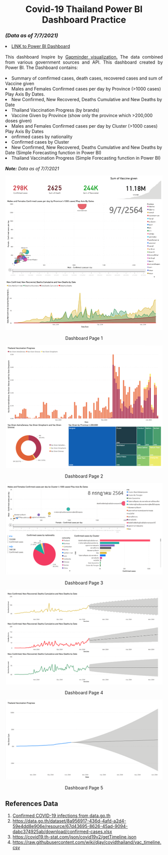<h1 align="center" id="Covid-19 Thailand Power BI Dashboard">Covid-19 Thailand Power BI Dashboard Practice </h1> 
<h3 id="(Data as of 7/7/2021)"><i>(Data as of 7/7/2021)</i></h3>

<li>
<a href="https://app.powerbi.com/view?r=eyJrIjoiMDU2YTQ0MTQtMTViMy00NjI5LThlMDctZGRiZDZmZTU2ZDkzIiwidCI6ImZkMjA2NzE1LTc1MDktNGFlNS05Yjk2LTc2YmI5Nzg4NmE4NCIsImMiOjEwfQ%3D%3D">LINK to Power BI Dashboard</a>
</li>
<br>
<div align="justify">This dashboard Inspire by <a href="https://www.gapminder.org/tools/#$chart-type=bubbles&url=v1">Gapminder visualization.</a>
The data combined from various government sources and API.
This dashboard created by Power BI. The Dashboard contains:</div>  
<br>
<li>Summary of comfirmed cases, death cases, recovered cases and sum of Vaccine given</li>
<li>Males and Females Confirmed cases per day by Province (>1000 cases) Play Axis By Dates.</li>
<li>New Confirmed, New Recovered, Deaths Cumulative and New Deaths by Date</li>
<li>Thailand Vaccination Progress (by brands)</li>
<li>Vaccine Given by Province (show only the province which >200,000 doses given)</li>
<li>Males and Females Confirmed cases per day by Cluster (>1000 cases) Play Axis By Dates</li>
<li>onfirmed cases by nationality</li>
<li>Confirmed cases by Cluster</li>
<li>New Confirmed, New Recovered, Deaths Cumulative and New Deaths by Date (Simple Forecasting function in Power BI)</li>
<li>Thailand Vaccination Progress (Simple Forecasting function in Power BI)</li>

<br>
<i><b>Note:</b> Data as of 7/7/2021</i>

![docs](img/1.png)
<p align="center">Dashboard Page 1</p>

![docs](img/3.png)
<p align="center">Dashboard Page 2</p>

![docs](img/4.png)
<p align="center">Dashboard Page 3</p>

![docs](img/5.png)
<p align="center">Dashboard Page 4</p>

![docs](img/6.png)
<p align="center">Dashboard Page 5</p>

<h2 id="References Data">References Data</h2>
<ol>

<li>
<a href="https://data.go.th/dataset/covid-19-daily">Confirmed COVID-19 infections from data.go.th</a>
</li>

<li>
<a href="https://data.go.th/dataset/8a956917-436d-4afd-a2d4-59e4dd8e906e/resource/67d43695-8626-45ad-9094-dabc374925ab/download/confirmed-cases.xlsx">https://data.go.th/dataset/8a956917-436d-4afd-a2d4-59e4dd8e906e/resource/67d43695-8626-45ad-9094-dabc374925ab/download/confirmed-cases.xlsx</a>
</li>

<li>
<a href="https://covid19.th-stat.com/json/covid19v2/getTimeline.json">https://covid19.th-stat.com/json/covid19v2/getTimeline.json</a>
</li>

<li>
<a href="https://raw.githubusercontent.com/wiki/djay/covidthailand/vac_timeline.csv">https://raw.githubusercontent.com/wiki/djay/covidthailand/vac_timeline.csv</a>
</li>


</ol>
